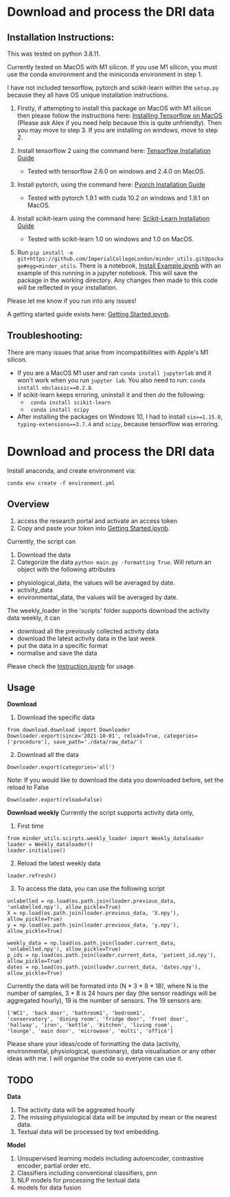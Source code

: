# Download and process the DRI data


## Installation Instructions:

This was tested on python 3.8.11.

Currently tested on MacOS with M1 silicon. If you use M1 silicon, you must use the conda environment and the miniconda environment in step 1.

I have not included tensorflow, pytorch and scikit-learn within the ```setup.py``` because they all have OS unique installation instructions.


1. Firstly, if attempting to install this package on MacOS with M1 silicon then please follow the instructions here: [Installing Tensorflow on MacOS](https://github.com/apple/tensorflow_macos/issues/153) (Please ask Alex if you need help because this is quite unfriendly). Then you may move to step 3. If you are installing on windows, move to step 2.

2. Install tensorflow 2 using the command here: [Tensorflow Installation Guide](https://www.tensorflow.org/install)
    - Tested with tensorflow 2.6.0 on windows and 2.4.0 on MacOS.

3. Install pytorch, using the command here: [Pyorch Installation Guide](https://pytorch.org/get-started/locally/)
    - Tested with pytorch 1.9.1 with cuda 10.2 on windows and 1.9.1 on MacOS.

4. Install scikit-learn using the command here: [Scikit-Learn Installation Guide](https://scikit-learn.org/stable/install.html)
    - Tested with scikit-learn 1.0 on windows and 1.0 on MacOS.

4. Run ```pip install -e git+https://github.com/ImperialCollegeLondon/minder_utils.git@package#egg=minder_utils```. There is a notebook, [Install Example.ipynb](./Install%20Example.ipynb) with an example of this running in a jupyter notebook. This will save the package in the working directory. Any changes then made to this code will be reflected in your installation.


Please let me know if you run into any issues!

A getting started guide exists here: [Getting Started.ipynb](./Getting%20Started.ipynb).


## Troubleshooting:

There are many issues that arise from incompatibilities with Apple's M1 silicon.

- If you are a MacOS M1 user and ran ```conda install jupyterlab``` and it won't work when you run ```jupyter lab```. You also need to run: ```conda install nbclassic==0.2.8```.
- If scikit-learn keeps erroring, uninstall it and then do the following:
    - ``` conda install scikit-learn```
    - ``` conda install scipy```
- After installing the packages on Windows 10, I had to install ```six==1.15.0```, ```typing-extensions==3.7.4``` and ```scipy```, because tensorflow was erroring. 



# Download and process the DRI data

Install anaconda, and create environment via:
```
conda env create -f environment.yml
```
 
## Overview
 1. access the research portal and activate an access token
 2. Copy and paste your token into [Getting Started.ipynb](./Getting%20Started.ipynb).

Currently, the script can
 1. Download the data
 2. Categorize the data ```python main.py -formatting True```. Will return an object with the following attributes
  - physiological_data, the values will be averaged by date.
  - activity_data
  - environmental_data, the values will be averaged by date.

The weekly_loader in the 'scripts' folder supports download the activity data weekly, it can
 - download all the previously collected activity data
 - download the latest activity data in the last week
 - put the data in a specific format
 - normalise and save the data

Please check the [Instruction.ipynb](./Instruction.ipynb) for usage.

## Usage
**Download**
 1. Download the specific data
 ```
 from download.download import Downloader
 Downloader.export(since='2021-10-01', reload=True, categories=['procedure'], save_path='./data/raw_data/')
 ```
 2. Download all the data
 ```
 Downloader.export(categories='all')
 ```
 Note: If you would like to download the data you downloaded before, set the reload to False
 ```
 Downloader.export(reload=False)
 ```
**Download weekly**
Currently the script supports activity data only,
 1. First time
```
from minder_utils.scirpts.weekly_loader import Weekly_dataloader
loader = Weekly_dataloader()
loader.initialise()
```
 2. Reload the latest weekly data
```
loader.refresh()
```
 3. To access the data, you can use the following script
```
unlabelled = np.load(os.path.join(loader.previous_data, 'unlabelled.npy'), allow_pickle=True)
X = np.load(os.path.join(loader.previous_data, 'X.npy'), allow_pickle=True)
y = np.load(os.path.join(loader.previous_data, 'y.npy'), allow_pickle=True)

weekly_data = np.load(os.path.join(loader.current_data, 'unlabelled.npy'), allow_pickle=True)
p_ids = np.load(os.path.join(loader.current_data, 'patient_id.npy'), allow_pickle=True)
dates = np.load(os.path.join(loader.current_data, 'dates.npy'), allow_pickle=True)
```

Currently the data will be formated into (N * 3 * 8 * 18), where N is the number of samples, 3 * 8 is 24 hours per day (the sensor readings will be aggregated hourly), 19 is the number of sensors. The 19 sensors are:
```
['WC1', 'back door', 'bathroom1', 'bedroom1',
'conservatory', 'dining room', 'fridge door', 'front door',
'hallway', 'iron', 'kettle', 'kitchen', 'living room',
'lounge', 'main door', 'microwave', 'multi', 'office']

```

Please share your ideas/code of formatting the data (activity, environmental, physiological, questionary), data visualisation or any other ideas with me. I will organise the code so everyone can use it.

## TODO

**Data**
1. The activity data will be aggreated hourly
2. The missing physiological data will be imputed by mean or the nearest data.
3. Textual data will be processed by text embedding.

**Model**
1. Unsupervised learning models including autoencoder, contrastive encoder, partial order etc.
2. Classifiers including conventional classifiers, pnn
3. NLP models for processing the textual data
4. models for data fusion

